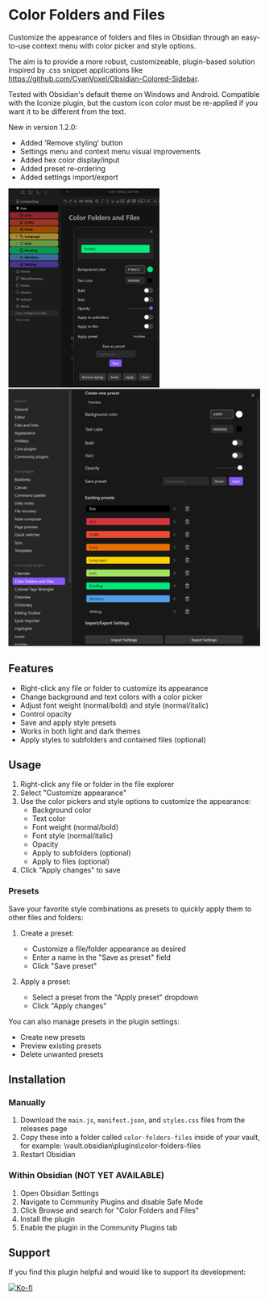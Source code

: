# Color Folders and Files

Customize the appearance of folders and files in Obsidian through an easy-to-use context menu with color picker and style options.

The aim is to provide a more robust, customizeable, plugin-based solution inspired
by .css snippet applications like https://github.com/CyanVoxel/Obsidian-Colored-Sidebar.

Tested with Obsidian's default theme on Windows and Android. Compatible with the Iconize plugin, but the custom icon color must be re-applied if you want it to be different from the text.

New in version 1.2.0:
- Added 'Remove styling' button
- Settings menu and context menu visual improvements
- Added hex color display/input
- Added preset re-ordering
- Added settings import/export

<img src="res/contextual.png" alt="Context Menu" width="300"/> <img src="res/settings.png" alt="Settings" width="500"/>

## Features

- Right-click any file or folder to customize its appearance
- Change background and text colors with a color picker
- Adjust font weight (normal/bold) and style (normal/italic)
- Control opacity
- Save and apply style presets
- Works in both light and dark themes
- Apply styles to subfolders and contained files (optional)

## Usage

1. Right-click any file or folder in the file explorer
2. Select "Customize appearance"
3. Use the color pickers and style options to customize the appearance:
   - Background color
   - Text color
   - Font weight (normal/bold)
   - Font style (normal/italic)
   - Opacity
   - Apply to subfolders (optional)
   - Apply to files (optional)
4. Click "Apply changes" to save

### Presets

Save your favorite style combinations as presets to quickly apply them to other files and folders:

1. Create a preset:
   - Customize a file/folder appearance as desired
   - Enter a name in the "Save as preset" field
   - Click "Save preset"

2. Apply a preset:
   - Select a preset from the "Apply preset" dropdown
   - Click "Apply changes"

You can also manage presets in the plugin settings:
- Create new presets
- Preview existing presets
- Delete unwanted presets

## Installation

### Manually
1. Download the `main.js`, `manifest.json`, and `styles.css` files from the releases page
2. Copy these into a folder called `color-folders-files` inside of your vault,
for example: \vault\.obsidian\plugins\color-folders-files
3. Restart Obsidian



### Within Obsidian (NOT YET AVAILABLE)
1. Open Obsidian Settings
2. Navigate to Community Plugins and disable Safe Mode
3. Click Browse and search for "Color Folders and Files"
4. Install the plugin
5. Enable the plugin in the Community Plugins tab

## Support

If you find this plugin helpful and would like to support its development:

[![Ko-fi](https://ko-fi.com/img/githubbutton_sm.svg)](https://ko-fi.com/mithadon)

